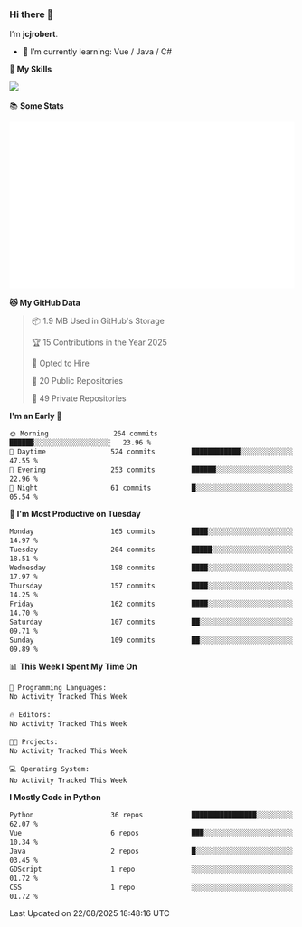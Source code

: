 ### Hi there 👋

I’m **jcjrobert**.

- 🌱 I’m currently learning: Vue / Java / C#

🌟 **My Skills**

![](https://img.shields.io/badge/-Python-3e74a2?style=flat-square&logo=Python&logoColor=fff)

📚 **Some Stats**

![](https://github.com/jcjrobert/github-stats/blob/master/generated/overview.svg)

<!--START_SECTION:waka-->
**🐱 My GitHub Data** 

> 📦 1.9 MB Used in GitHub's Storage 
 > 
> 🏆 15 Contributions in the Year 2025
 > 
> 💼 Opted to Hire
 > 
> 📜 20 Public Repositories 
 > 
> 🔑 49 Private Repositories 
 > 
**I'm an Early 🐤** 

```text
🌞 Morning                264 commits         ██████░░░░░░░░░░░░░░░░░░░   23.96 % 
🌆 Daytime                524 commits         ████████████░░░░░░░░░░░░░   47.55 % 
🌃 Evening                253 commits         ██████░░░░░░░░░░░░░░░░░░░   22.96 % 
🌙 Night                  61 commits          █░░░░░░░░░░░░░░░░░░░░░░░░   05.54 % 
```
📅 **I'm Most Productive on Tuesday** 

```text
Monday                   165 commits         ████░░░░░░░░░░░░░░░░░░░░░   14.97 % 
Tuesday                  204 commits         █████░░░░░░░░░░░░░░░░░░░░   18.51 % 
Wednesday                198 commits         ████░░░░░░░░░░░░░░░░░░░░░   17.97 % 
Thursday                 157 commits         ████░░░░░░░░░░░░░░░░░░░░░   14.25 % 
Friday                   162 commits         ████░░░░░░░░░░░░░░░░░░░░░   14.70 % 
Saturday                 107 commits         ██░░░░░░░░░░░░░░░░░░░░░░░   09.71 % 
Sunday                   109 commits         ██░░░░░░░░░░░░░░░░░░░░░░░   09.89 % 
```


📊 **This Week I Spent My Time On** 

```text
💬 Programming Languages: 
No Activity Tracked This Week

🔥 Editors: 
No Activity Tracked This Week

🐱‍💻 Projects: 
No Activity Tracked This Week

💻 Operating System: 
No Activity Tracked This Week
```

**I Mostly Code in Python** 

```text
Python                   36 repos            ████████████████░░░░░░░░░   62.07 % 
Vue                      6 repos             ███░░░░░░░░░░░░░░░░░░░░░░   10.34 % 
Java                     2 repos             █░░░░░░░░░░░░░░░░░░░░░░░░   03.45 % 
GDScript                 1 repo              ░░░░░░░░░░░░░░░░░░░░░░░░░   01.72 % 
CSS                      1 repo              ░░░░░░░░░░░░░░░░░░░░░░░░░   01.72 % 
```




 Last Updated on 22/08/2025 18:48:16 UTC
<!--END_SECTION:waka-->
